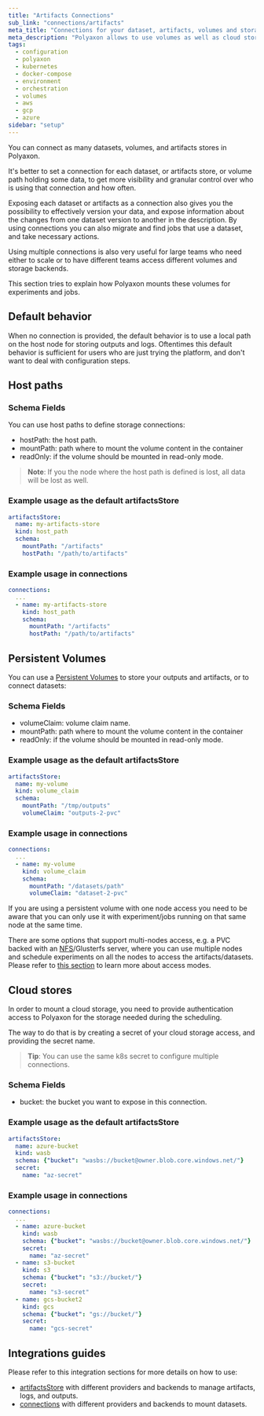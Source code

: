 ```yaml
---
title: "Artifacts Connections"
sub_link: "connections/artifacts"
meta_title: "Connections for your dataset, artifacts, volumes and storage in Polyaxon - Configuration"
meta_description: "Polyaxon allows to use volumes as well as cloud stores for storing outputs and artifacts, and connecting datasets."
tags:
  - configuration
  - polyaxon
  - kubernetes
  - docker-compose
  - environment
  - orchestration
  - volumes
  - aws
  - gcp
  - azure
sidebar: "setup"
---
```


You can connect as many datasets, volumes, and artifacts stores in Polyaxon.

It's better to set a connection for each dataset, or artifacts store, or volume path holding some data,
to get more visibility and granular control over who is using that connection and how often.

Exposing each dataset or artifacts as a connection also gives you the possibility to
effectively version your data, and expose information about the changes from one dataset version to another in the description.
By using connections you can also migrate and find jobs that use a dataset, and take necessary actions.

Using multiple connections is also very useful for large teams who need either to scale or
to have different teams access different volumes and storage backends.

This section tries to explain how Polyaxon mounts these volumes for experiments and jobs.

## Default behavior

When no connection is provided, the default behavior is to use a local path on the host node for storing outputs and logs.
Oftentimes this default behavior is sufficient for users who are just trying the platform, and don't want to deal with configuration steps.

## Host paths


### Schema Fields

You can use host paths to define storage connections:

  * hostPath: the host path.
  * mountPath: path where to mount the volume content in the container
  * readOnly: if the volume should be mounted in read-only mode.

> **Note**: If you the node where the host path is defined is lost, all data will be lost as well.

### Example usage as the default artifactsStore

```yaml
artifactsStore:
  name: my-artifacts-store
  kind: host_path
  schema:
    mountPath: "/artifacts"
    hostPath: "/path/to/artifacts"
```

### Example usage in connections

```yaml
connections:
  ...
  - name: my-artifacts-store
    kind: host_path
    schema:
      mountPath: "/artifacts"
      hostPath: "/path/to/artifacts"
```

## Persistent Volumes

You can use a [Persistent Volumes](https://kubernetes.io/docs/concepts/storage/persistent-volumes/) to store your outputs and artifacts, or to connect datasets:

### Schema Fields

  * volumeClaim: volume claim name.
  * mountPath: path where to mount the volume content in the container
  * readOnly: if the volume should be mounted in read-only mode.

### Example usage as the default artifactsStore

```yaml
artifactsStore:
  name: my-volume
  kind: volume_claim
  schema:
    mountPath: "/tmp/outputs"
    volumeClaim: "outputs-2-pvc"
```

### Example usage in connections

```yaml
connections:
  ...
  - name: my-volume
    kind: volume_claim
    schema:
      mountPath: "/datasets/path"
      volumeClaim: "dataset-2-pvc"
```

If you are using a persistent volume with one node access you need to be aware that you can only use it with experiment/jobs running on that same node at the same time.

There are some options that support multi-nodes access, e.g. a PVC backed with an [NFS](/integrations/artifacts-on-nfs/)/Glusterfs server,
where you can use multiple nodes and schedule experiments on all the nodes to access the artifacts/datasets.
Please refer to [this section](https://kubernetes.io/docs/concepts/storage/persistent-volumes/#access-modes) to learn more about access modes.

## Cloud stores

In order to mount a cloud storage,
you need to provide authentication access to Polyaxon for the storage needed during the scheduling.

The way to do that is by creating a secret of your cloud storage access,
and providing the secret name.

> **Tip**: You can use the same k8s secret to configure multiple connections.

### Schema Fields

  * bucket: the bucket you want to expose in this connection.


### Example usage as the default artifactsStore

```yaml
artifactsStore:
  name: azure-bucket
  kind: wasb
  schema: {"bucket": "wasbs://bucket@owner.blob.core.windows.net/"}
  secret:
    name: "az-secret"
```

### Example usage in connections

```yaml
connections:
  ...
  - name: azure-bucket
    kind: wasb
    schema: {"bucket": "wasbs://bucket@owner.blob.core.windows.net/"}
    secret:
      name: "az-secret"
  - name: s3-bucket
    kind: s3
    schema: {"bucket": "s3://bucket/"}
    secret:
      name: "s3-secret"
  - name: gcs-bucket2
    kind: gcs
    schema: {"bucket": "gs://bucket/"}
    secret:
      name: "gcs-secret"
```

## Integrations guides

Please refer to this integration sections for more details on how to use:

 * [artifactsStore](/integrations/artifacts/) with different providers and backends to manage artifacts, logs, and outputs.
 * [connections](/integrations/data-stores/) with different providers and backends to mount datasets.
